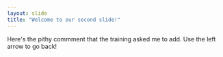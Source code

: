 ```yaml
---
layout: slide
title: "Welcome to our second slide!"
---
```

Here's the pithy commment that the training asked me to add.
Use the left arrow to go back!
